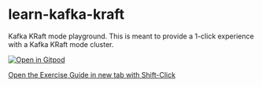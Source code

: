 # learn-kafka-kraft
Kafka KRaft mode playground. This is meant to provide a 1-click experience with a Kafka KRaft mode cluster.

[![Open in Gitpod](https://gitpod.io/button/open-in-gitpod.svg)](https://gitpod.io/#https://github.com/daveshook/kraft-playground)

[Open the Exercise Guide in new tab with Shift-Click](http://confluent-learn-kafka.s3-website-us-west-2.amazonaws.com/kraft-playground/)